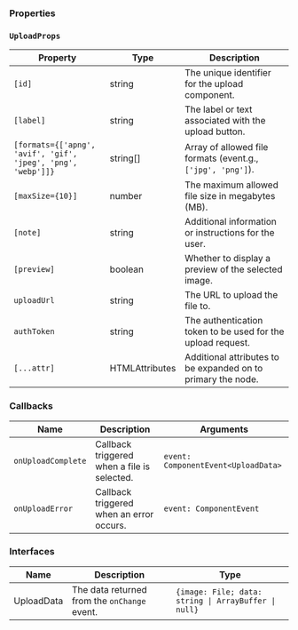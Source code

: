 ### Properties

### `UploadProps`

| Property                                                     | Type                            | Description                                                  |
| ------------------------------------------------------------ | ------------------------------- | ------------------------------------------------------------ |
| `[id]`                                                       | string                          | The unique identifier for the upload component.              |
| `[label]`                                                    | string                          | The label or text associated with the upload button.         |
| `[formats={['apng', 'avif', 'gif', 'jpeg', 'png', 'webp']]}` | string[]                        | Array of allowed file formats (event.g., `['jpg', 'png']`).  |
| `[maxSize={10}]`                                             | number                          | The maximum allowed file size in megabytes (MB).             |
| `[note]`                                                     | string                          | Additional information or instructions for the user.         |
| `[preview]`                                                  | boolean                         | Whether to display a preview of the selected image.          |
| `uploadUrl`                                                  | string                          | The URL to upload the file to.                               |
| `authToken`                                                  | string                          | The authentication token to be used for the upload request.  |
| `[...attr] `                                                 | HTMLAttributes<HTMLFormElement> | Additional attributes to be expanded on to primary the node. |

### Callbacks

| Name               | Description                                 | Arguments                           |
| ------------------ | ------------------------------------------- | ----------------------------------- |
| `onUploadComplete` | Callback triggered when a file is selected. | `event: ComponentEvent<UploadData>` |
| `onUploadError`    | Callback triggered when an error occurs.    | `event: ComponentEvent`             |

### Interfaces

| Name       | Description                                  | Type                                                 |
| ---------- | -------------------------------------------- | ---------------------------------------------------- |
| UploadData | The data returned from the `onChange` event. | `{image: File; data: string \| ArrayBuffer \| null}` |
